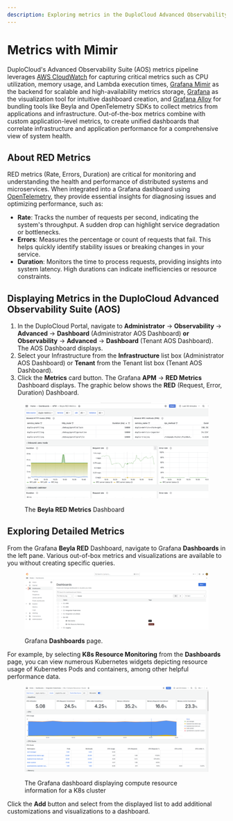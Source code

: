 ```yaml
---
description: Exploring metrics in the DuploCloud Advanced Observability Suite (AOS)
---
```


# Metrics with Mimir

DuploCloud's Advanced Observability Suite (AOS) metrics pipeline leverages [AWS CloudWatch](https://docs.aws.amazon.com/AmazonCloudWatch/latest/monitoring/WhatIsCloudWatch.html) for capturing critical metrics such as CPU utilization, memory usage, and Lambda execution times, [Grafana Mimir](https://grafana.com/oss/mimir/) as the backend for scalable and high-availability metrics storage, [Grafana](https://grafana.com/) as the visualization tool for intuitive dashboard creation, and [Grafana Alloy](https://grafana.com/docs/alloy/latest/) for bundling tools like Beyla and OpenTelemetry SDKs to collect metrics from applications and infrastructure. Out-of-the-box metrics combine with custom application-level metrics, to create unified dashboards that correlate infrastructure and application performance for a comprehensive view of system health.

## About RED Metrics

RED metrics (Rate, Errors, Duration) are critical for monitoring and understanding the health and performance of distributed systems and microservices. When integrated into a Grafana dashboard using [OpenTelemetry](https://opentelemetry.io/), they provide essential insights for diagnosing issues and optimizing performance, such as: &#x20;

* **Rate**: Tracks the number of requests per second, indicating the system's throughput. A sudden drop can highlight service degradation or bottlenecks.
* **Errors**: Measures the percentage or count of requests that fail. This helps quickly identify stability issues or breaking changes in your service.
* **Duration**: Monitors the time to process requests, providing insights into system latency. High durations can indicate inefficiencies or resource constraints.

## Displaying Metrics in the DuploCloud Advanced Observability Suite (AOS)

1. In the DuploCloud Portal, navigate to **Administrator** -> **Observability** -> **Advanced** -> **Dashboard** (Administrator AOS Dashboard) **or Observability** -> **Advanced** -> **Dashboard** (Tenant AOS Dashboard). The AOS Dashboard displays.
2. Select your Infrastructure from the **Infrastructure** list box (Administrator AOS Dashboard) or **Tenant** from the Tenant list box (Tenant AOS Dashboard).&#x20;
3. Click the **Metrics** card button. The Grafana **APM** -> **RED Metrics** Dashboard displays. The graphic below shows the **RED** (Request, Error, Duration) Dashboard.

<figure><img src="../../.gitbook/assets/image (2) (1).png" alt=""><figcaption><p>The <strong>Beyla RED Metrics</strong> Dashboard</p></figcaption></figure>

## Exploring Detailed Metrics

From the Grafana **Beyla RED** Dashboard, navigate to Grafana **Dashboards** in the left pane. Various out-of-box metrics and visualizations are available to you without creating specific queries.&#x20;

<figure><img src="../../.gitbook/assets/metrics2_k8s.png" alt=""><figcaption><p>Grafana <strong>Dashboards</strong> page.</p></figcaption></figure>

For example, by selecting **K8s Resource Monitoring** from the **Dashboards** page, you can view numerous Kubernetes widgets depicting resource usage of Kubernetes Pods and containers, among other helpful performance data.&#x20;

<figure><img src="../../.gitbook/assets/k8s-cluster.png" alt=""><figcaption><p>The Grafana dashboard displaying compute resource information for a K8s cluster</p></figcaption></figure>

Click the **Add** button and select from the displayed list to add additional customizations and visualizations to a dashboard.

